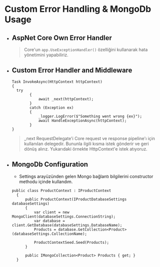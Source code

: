 # Custom Error Handling & MongoDb Usage

- ## AspNet Core Own Error Handler

  > Core'un `app.UseExceptionHandler()` özelliğini kullanarak hata yönetimini yapabiliriz.

- ## Custom Error Handler and Middleware
  ```
  Task InvokeAsync(HttpContext httpContext)
  {
    try
          {
              await _next(httpContext);
          }
          catch (Exception ex)
          {
              _logger.LogError($"Something went wrong {ex}");
              await HandleExceptionAsync(httpContext);
          }
  }
  ```
  > \_next RequestDelegate'i Core request ve response pipeline'ı için kullanılan delegedir. Bununla ilgili kısma istek gönderir ve geri dönüş alırız. Yukarıdaki örnekte HttpContext'e istek atıyoruz.
- ## MongoDb Configuration
  - Settings arayüzünden gelen Mongo bağlantı bilgilerini constructor methodu içinde kullandım.
  
  ``` 
  public class ProductContext : IProductContext
    {
        public ProductContext(IProductDatabaseSettings databaseSettings)
        {
            var client = new MongoClient(databaseSettings.ConnectionString);
            var database = client.GetDatabase(databaseSettings.DatabaseName);
            Products = database.GetCollection<Product>(databaseSettings.CollectionName);

            ProductContextSeed.Seed(Products);
        }

        public IMongoCollection<Product> Products { get; }
    }
  ```